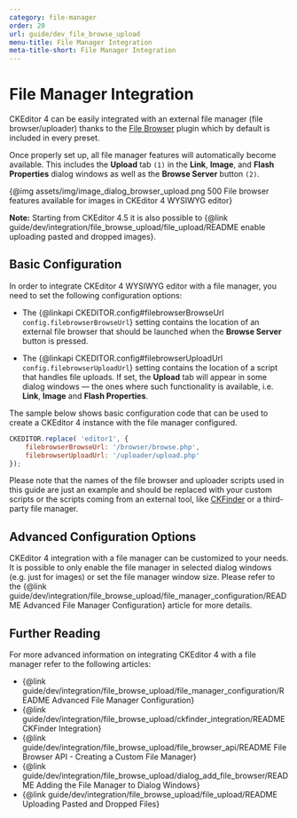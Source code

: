 ```yaml
---
category: file-manager
order: 20
url: guide/dev_file_browse_upload
menu-title: File Manager Integration
meta-title-short: File Manager Integration
---
```

<!--
Copyright (c) 2003-2021, CKSource - Frederico Knabben. All rights reserved.
For licensing, see LICENSE.md.
-->

# File Manager Integration

<info-box info="">
	CKEditor 4 can be easily integrated with an external file manager (file browser/uploader) thanks to the <a href="https://ckeditor.com/cke4/addon/filebrowser">File Browser</a> plugin which by default is included in every preset.
</info-box>

Once properly set up, all file manager features will automatically become available. This includes the **Upload** tab `(1)` in the **Link**, **Image**, and **Flash Properties** dialog windows as well as the **Browse Server** button `(2)`.

{@img assets/img/image_dialog_browser_upload.png 500 File browser features available for images in CKEditor 4 WYSIWYG editor}

**Note:** Starting from CKEditor 4.5 it is also possible to {@link guide/dev/integration/file_browse_upload/file_upload/README enable uploading pasted and dropped images}.

## Basic Configuration

In order to integrate CKEditor 4 WYSIWYG editor with a file manager, you need to set the following configuration options:

 * The {@linkapi CKEDITOR.config#filebrowserBrowseUrl `config.filebrowserBrowseUrl`} setting contains the location of an external file browser that should be launched when the **Browse Server** button is pressed.

 * The {@linkapi CKEDITOR.config#filebrowserUploadUrl `config.filebrowserUploadUrl`} setting contains the location of a script that handles file uploads. If set, the **Upload** tab will appear in some dialog windows &mdash; the ones where such functionality is available, i.e. **Link**, **Image** and **Flash Properties**.

The sample below shows basic configuration code that can be used to create a CKEditor 4 instance with the file manager configured.

```js
CKEDITOR.replace( 'editor1', {
	filebrowserBrowseUrl: '/browser/browse.php',
	filebrowserUploadUrl: '/uploader/upload.php'
});
```

<info-box hint="">
	Please note that the names of the file browser and uploader scripts used in this guide are just an example and should be replaced with your custom scripts or the scripts coming from an external tool, like <a href="https://ckeditor.com/ckfinder/">CKFinder</a> or a third-party file manager.
</info-box>

## Advanced Configuration Options

CKEditor 4 integration with a file manager can be customized to your needs. It is possible to only enable the file manager in selected dialog windows (e.g. just for images) or set the file manager window size. Please refer to the {@link guide/dev/integration/file_browse_upload/file_manager_configuration/README Advanced File Manager Configuration} article for more details.

## Further Reading

For more advanced information on integrating CKEditor 4 with a file manager refer to the following articles:

* {@link guide/dev/integration/file_browse_upload/file_manager_configuration/README Advanced File Manager Configuration}
* {@link guide/dev/integration/file_browse_upload/ckfinder_integration/README CKFinder Integration}
* {@link guide/dev/integration/file_browse_upload/file_browser_api/README File Browser API - Creating a Custom File Manager}
* {@link guide/dev/integration/file_browse_upload/dialog_add_file_browser/README Adding the File Manager to Dialog Windows}
* {@link guide/dev/integration/file_browse_upload/file_upload/README Uploading Pasted and Dropped Files}
